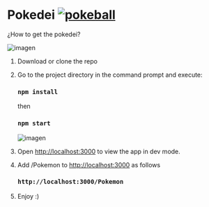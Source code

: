 # Pokedei  [![pokeball](https://cdn3.emoji.gg/emojis/pokeball.png)](https://emoji.gg/emoji/pokeball)

¿How to get the pokedei?


![imagen](https://user-images.githubusercontent.com/44687875/211865057-a65b19ab-07af-4212-a1ec-9b929a9957a5.png)

1. Download or clone the repo

3. Go to the project directory in the command prompt and execute:

   ### `npm install`

   then

   ### `npm start`
   
   ![imagen](https://user-images.githubusercontent.com/44687875/211866949-ee99dbf3-a9e6-4f62-982c-fffe721b541c.png)


3. Open [http://localhost:3000](http://localhost:3000) to view the app in dev mode.

4. Add /Pokemon to [http://localhost:3000](http://localhost:3000) as follows 

   ### `http://localhost:3000/Pokemon`

5. Enjoy :)





